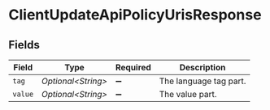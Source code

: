 # ClientUpdateApiPolicyUrisResponse


## Fields

| Field                  | Type                   | Required               | Description            |
| ---------------------- | ---------------------- | ---------------------- | ---------------------- |
| `tag`                  | *Optional\<String>*    | :heavy_minus_sign:     | The language tag part. |
| `value`                | *Optional\<String>*    | :heavy_minus_sign:     | The value part.        |